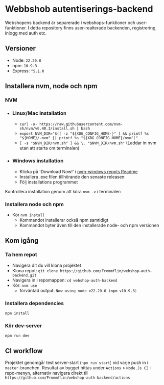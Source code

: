 # Webbshob autentiserings-backend

Webshopens backend är separerade i webshops-funktioner och user-funktioner. I detta repository finns user-realterade backenden, registrering, inlogg med auth etc.

## Versioner

- Node: `22.20.0`
- npm: `10.9.3`
- Express: `^5.1.0`

## Installera nvm, node och npm

### NVM

- ### Linux/Mac installation

  - `curl -o- https://raw.githubusercontent.com/nvm-sh/nvm/v0.40.3/install.sh | bash`
  - `export NVM_DIR="$([ -z "${XDG_CONFIG_HOME-}" ] && printf %s "${HOME}/.nvm" || printf %s "${XDG_CONFIG_HOME}/nvm")"`
  - `[ -s "$NVM_DIR/nvm.sh" ] && \. "$NVM_DIR/nvm.sh"` (Laddar in nvm utan att starta om terminalen)

- ### Windows installation
  - Klicka på 'Download Now!' i [nvm-windows repots Readme](https://github.com/coreybutler/nvm-windows#readme)
  - Installera .exe filen tillhörande den senaste releasen
  - Följ installations programmet

Kontrollera installation genom att köra `nvm -v` i terminalen

### Installera node och npm

- Kör `nvm install`
  - Kommandot installerar också npm samtidigt
  - Kommandot byter även till den installerade node- och npm versionen

## Kom igång

### Ta hem repot

- Navigera dit du vill klona projektet
- Klona repot: `git clone https://github.com/Frommflin/webshop-auth-backend.git`
- Navigera in i repomappen: `cd webshop-auth-backend`
- Kör: `nvm use`
  - förväntad output: `Now using node v22.20.0 (npm v10.9.3)`

### Installera dependencies

`npm install`

### Kör dev-server

`npm run dev`

## CI workflow

Projektet genomgår test server-start (`npm run start`) vid varje push in i `master`-branchen. Resultat av bygget hittas under `Actions` > `Node.Js CI` i repo-menyn, alternativ navigera direkt till `https://github.com/Frommflin/webshop-auth-backend/actions`
